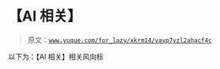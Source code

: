 # 【AI 相关】

> 原文：[`www.yuque.com/for_lazy/xkrm14/vavp7yzl2ahacf4c`](https://www.yuque.com/for_lazy/xkrm14/vavp7yzl2ahacf4c)

以下为：【AI 相关】相关风向标 

